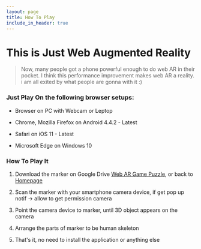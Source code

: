 ```yaml
---
layout: page
title: How To Play
include_in_header: true
---
```


# **This is Just Web Augmented Reality**

> Now, many people got a phone powerful enough to do web AR in their pocket. I think this performance improvement makes web AR a reality. i am all exited by what people are gonna with it :)




### Just Play On the following browser setups:

 - Browser on PC with Webcam or Leptop

 - Chrome, Mozilla Firefox on Android 4.4.2 - Latest

 - Safari on iOS 11 - Latest

 - Microsoft Edge on Windows 10

### How To Play It

1. Download the marker on Google Drive  [Web AR Game Puzzle](https://drive.google.com/open?id=13_l3Z7Ylq64xNisq7tkyil3owdpZIfpX), or back to [Homepage](https://trf-web-ar.netlify.com/)

2. Scan the marker with your smartphone camera device, if get pop up notif -> allow to get permission camera

3. Point the camera device to marker, until 3D object appears on the camera

4. Arrange the parts of marker to be human skeleton

5. That's it, no need to install the application or anything else    

